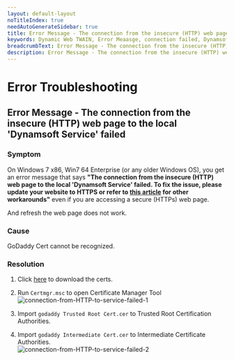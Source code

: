 ```yaml
---
layout: default-layout
noTitleIndex: true
needAutoGenerateSidebar: true
title: Error Message - The connection from the insecure (HTTP) web page to the local 'Dynamsoft Service' failed
keywords: Dynamic Web TWAIN, Error Meaasge, connection failed, Dynamsoft Service, HTTP
breadcrumbText: Error Message - The connection from the insecure (HTTP) web page to the local 'Dynamsoft Service' failed
description: Error Message - The connection from the insecure (HTTP) web page to the local 'Dynamsoft Service' failed
---
```


# Error Troubleshooting

## Error Message - The connection from the insecure (HTTP) web page to the local 'Dynamsoft Service' failed

### Symptom 

On Windows 7 x86, Win7 64 Enterprise (or any older Windows OS), you get an error message that says **"The connection from the insecure (HTTP) web page to the local 'Dynamsoft Service' failed. To fix the issue, please update your website to HTTPS or refer to <a href="https://www.dynamsoft.com/web-twain/docs/faq/http-insecure-websites-in-chromium-browser.html?ver=latest" target="_blank">this article</a> for other workarounds"** even if you are accessing a secure (HTTPs) web page.

And refresh the web page does not work. 

### Cause 

GoDaddy Cert cannot be recognized.

### Resolution 

1. Click <a href="https://tst.dynamsoft.com/libs/dwt/17.2.1/GodaddyCert.zip" target="_blank">here</a> to download the certs. 

2. Run `Certmgr.msc` to open Certificate Manager Tool  
![connection-from-HTTP-to-service-failed-1]({{site.assets}}imgs/connection-from-HTTP-to-service-failed-1.png)

3. Import `godaddy Trusted Root Cert.cer` to Trusted Root Certification Authorities.

4. Import `godaddy Intermediate Cert.cer` to Intermediate Certificate Authorities.  
![connection-from-HTTP-to-service-failed-2]({{site.assets}}imgs/connection-from-HTTP-to-service-failed-2.png)

